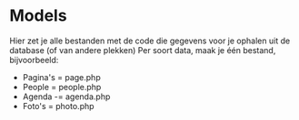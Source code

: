 # Models

Hier zet je alle bestanden met de code die gegevens voor je ophalen uit de database (of van andere plekken)
Per soort data, maak je één bestand, bijvoorbeeld:
- Pagina's  = page.php
- People = people.php
- Agenda -= agenda.php 
- Foto's = photo.php